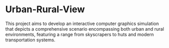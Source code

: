 # Urban-Rural-View
This project aims to develop an interactive computer graphics simulation that depicts a comprehensive scenario encompassing both urban and rural environments, featuring a range from skyscrapers to huts and modern transportation systems.
